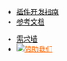 * [插件开发指南](README.md)
* [参考文档](/ExtensionDocs/Api/README.md)

<ul class="nav-href">
	<li><a href="//dev.dcloud.net.cn/wish/?channel=hbuilder" target="__blank">需求墙</a></li>
	<li><a href="//dev.dcloud.net.cn/sponsor/?channel=hbuilder" target="__blank" style="color:#FF6600!important;"><img src="//img-cdn-qiniu.dcloud.net.cn/uniapp/doc/heart.png" class="heart">赞助我们</a></li>
</ul>

<div class="github">
	<!-- <a href="//github.com/dcloudio/native-docs" target="_blank">
		<img src="//img-cdn-qiniu.dcloud.net.cn/uniapp/doc/github.svg">
	</a> -->
</div>
